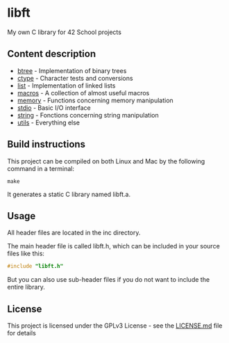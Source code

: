 # libft

My own C library for 42 School projects

## Content description

- [btree](inc/libft_btree.h "libft_btree.h") - Implementation of binary trees
- [ctype](inc/libft_ctype.h "libft_ctype.h") - Character tests and conversions
- [list](inc/libft_list.h "libft_list.h") - Implementation of linked lists
- [macros](inc/libft_macros.h "libft_macros.h") - A collection of almost useful macros
- [memory](inc/libft_memory.h "libft_memory.h") - Functions concerning memory manipulation
- [stdio](inc/libft_stdio.h "libft_stdio.h") - Basic I/O interface
- [string](inc/libft_string.h "libft_string.h") - Fonctions concerning string manipulation
- [utils](inc/libft_utils.h "libft_utils.h") - Everything else

## Build instructions

This project can be compiled on both Linux and Mac by the following command in a terminal:
```shell
make
```

It generates a static C library named libft.a.

## Usage

All header files are located in the inc directory.

The main header file is called libft.h, which can be included in your source files like this:
```c
#include "libft.h"
```
But you can also use sub-header files if you do not want to include the entire library.

## License

This project is licensed under the GPLv3 License - see the [LICENSE.md](LICENSE.md) file for details

